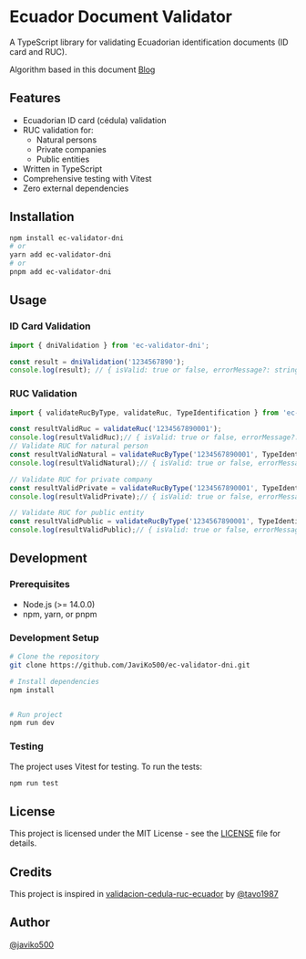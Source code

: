 # Ecuador Document Validator

A TypeScript library for validating Ecuadorian identification documents (ID card and RUC).

Algorithm based in this document [Blog](https://medium.com/@bryansuarez/c%C3%B3mo-validar-c%C3%A9dula-y-ruc-en-ecuador-b62c5666186f)

## Features

- Ecuadorian ID card (cédula) validation
- RUC validation for:
  - Natural persons
  - Private companies
  - Public entities
- Written in TypeScript
- Comprehensive testing with Vitest
- Zero external dependencies

## Installation

```bash
npm install ec-validator-dni
# or
yarn add ec-validator-dni
# or
pnpm add ec-validator-dni
```

## Usage

### ID Card Validation

```typescript
import { dniValidation } from 'ec-validator-dni';

const result = dniValidation('1234567890');
console.log(result); // { isValid: true or false, errorMessage?: string }
```

### RUC Validation

```typescript
import { validateRucByType, validateRuc, TypeIdentification } from 'ec-validator-dni';

const resultValidRuc = validateRuc('1234567890001'); 
console.log(resultValidRuc);// { isValid: true or false, errorMessage?: string }
// Validate RUC for natural person
const resultValidNatural = validateRucByType('1234567890001', TypeIdentification.RUC_PERSON_NATURAL); 
console.log(resultValidNatural);// { isValid: true or false, errorMessage?: string }

// Validate RUC for private company
const resultValidPrivate = validateRucByType('1234567890001', TypeIdentification.RUC_SOCIETY_PRIVATE); 
console.log(resultValidPrivate);// { isValid: true or false, errorMessage?: string }

// Validate RUC for public entity
const resultValidPublic = validateRucByType('1234567890001', TypeIdentification.RUC_PUBLIC_SOCIETY); 
console.log(resultValidPublic);// { isValid: true or false, errorMessage?: string }
```

## Development

### Prerequisites

- Node.js (>= 14.0.0)
- npm, yarn, or pnpm

### Development Setup

```bash
# Clone the repository
git clone https://github.com/JaviKo500/ec-validator-dni.git

# Install dependencies
npm install


# Run project
npm run dev
```

### Testing

The project uses Vitest for testing. To run the tests:

```bash
npm run test
```

## License

This project is licensed under the MIT License - see the [LICENSE](LICENSE) file for details.

## Credits

This project is inspired in [validacion-cedula-ruc-ecuador](https://github.com/tavo1987/validacion-cedula-ruc-ecuador) by [@tavo1987](https://github.com/tavo1987)

## Author

[@javiko500](https://github.com/javiko500)